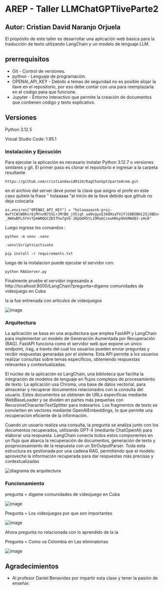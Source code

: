# AREP - Taller LLMChatGPTliveParte2
## Autor: Cristian David Naranjo Orjuela

El propósito de este taller es desarrollar una aplicación web básica para la traducción de texto utilizando LangChain y un modelo de lenguaje LLM.

## prerrequisitos
* Git - Control de versiones.
* python - Lenguaje de programación.
* OPENAI_API_KEY - Debido a temas de seguridad no es posible alojar la llave en el repositorio, por eso debe contar con una para reemplazarla en el codigo para que funcione.
* Jupyter - Entorno interactivo que permite la creación de documentos que contienen código y texto explicativo.


## Versiones 
Python 3.12.5

Visual Studio Code: 1.95.1


### Instalación y Ejecución
Para ejecutar la aplicación es necesario instalar Python 3.12.7 o versiones similares y git. El primer paso es clonar el repositorio e ingresar a la carpeta resultante

```
https://github.com/cristiandavid0124/RagChatGpt2parteArem.git
````

en el archivo del server deve poner la clave que asigno el profe en este caso quitele la frase " holaaaaa "al inicio de la llave debido  que github no deja colocarla



```
os.environ["OPENAI_API_KEY"] = "holaaaaassk-proj-AwftCWlW0Ksr6jMYxnN7SSLrJMrB6_jV5jqt_ue0vgyxE34dHzaTVzYlG9B5BHi25jXBDs4swQT3BlbkFJOA1Ej8m-_XWXwBFLSYVvTpmWNQGCZDIfhw7gVG-JDpQ4HStL19RaGCceuHNsp9kkRWdQ3-iHsA"
```

Luego ingrese los comandos :

```
python -m venv .venv
```

```
.venv\Scripts\activate
```

```
pip install -r requirements.txt
```

luego de la instalacion puede ejecutar el servidor con:

```
python RAGServer.py
```

Finalmente pruebe el servidor ingresando a http://localhost:8000/LangChain?pregunta=digame comunidades de videojuego en Cuba

la ia fue entrenada con articulos de videojuegos

![image](https://github.com/user-attachments/assets/4f08affb-8f07-4773-9b37-2a678cc6bb1f)





### Arquitectura

La aplicación se basa en una arquitectura que emplea FastAPI y LangChain para implementar un modelo de Generación Aumentada por Recuperación (RAG). FastAPI funciona como el servidor web que expone un único endpoint, /rag, a través del cual los usuarios pueden enviar preguntas y recibir respuestas generadas por el sistema. Esta API permite a los usuarios realizar consultas sobre temas específicos, obteniendo respuestas relevantes y contextualizadas.

El núcleo de la aplicación es LangChain, una biblioteca que facilita la integración de modelos de lenguaje en flujos complejos de procesamiento de texto. La aplicación usa Chroma, una base de datos vectorial, para almacenar y recuperar documentos relacionados con la consulta del usuario. Estos documentos se obtienen de URLs específicas mediante WebBaseLoader y se dividen en partes más pequeñas con RecursiveCharacterTextSplitter para indexarlos. Los fragmentos de texto se convierten en vectores mediante OpenAIEmbeddings, lo que permite una recuperación eficiente de la información.

Cuando un usuario realiza una consulta, la pregunta se analiza junto con los documentos recuperados, utilizando GPT-4 (mediante ChatOpenAI) para elaborar una respuesta. LangChain conecta todos estos componentes en un flujo que abarca la recuperación de documentos, generación de texto y posprocesamiento de la respuesta con un StrOutputParser. Toda esta estructura es gestionada por una cadena RAG, permitiendo que el modelo aproveche la información recuperada para dar respuestas más precisas y contextualizadas


![diagrama de arquitectura](https://github.com/user-attachments/assets/3f60d22b-c64a-45cd-acaf-b8adcd6532f0)


### Funcionamiento

pregunta  = digame comunidades de videojuego en Cuba

![image](https://github.com/user-attachments/assets/32727563-e02f-42ab-b006-55bfe74ed671)

Pregunta = Los videojuegos por que  son importantes 

![image](https://github.com/user-attachments/assets/aa9b7006-e50e-4714-8b6e-3233b71e174e)

Ahora pregunta no relacionada con lo aprendido de la ia

Pregunta = Como va Colombia en Las eliminatorias

![image](https://github.com/user-attachments/assets/181f867b-1f76-4dca-80f7-2c8442adda94)



## Agradecimientos
* Al profesor Daniel Benavides por impartir esta clase y tener la pasión de enseñar.


